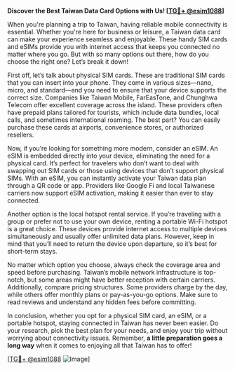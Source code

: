 **Discover the Best Taiwan Data Card Options with Us! [[TG💪+ @esim1088](https://t.me/s/esim1088)]**

When you're planning a trip to Taiwan, having reliable mobile connectivity is essential. Whether you're here for business or leisure, a Taiwan data card can make your experience seamless and enjoyable. These handy SIM cards and eSIMs provide you with internet access that keeps you connected no matter where you go. But with so many options out there, how do you choose the right one? Let’s break it down!

First off, let’s talk about physical SIM cards. These are traditional SIM cards that you can insert into your phone. They come in various sizes—nano, micro, and standard—and you need to ensure that your device supports the correct size. Companies like Taiwan Mobile, FarEasTone, and Chunghwa Telecom offer excellent coverage across the island. These providers often have prepaid plans tailored for tourists, which include data bundles, local calls, and sometimes international roaming. The best part? You can easily purchase these cards at airports, convenience stores, or authorized resellers.

Now, if you’re looking for something more modern, consider an eSIM. An eSIM is embedded directly into your device, eliminating the need for a physical card. It’s perfect for travelers who don’t want to deal with swapping out SIM cards or those using devices that don’t support physical SIMs. With an eSIM, you can instantly activate your Taiwan data plan through a QR code or app. Providers like Google Fi and local Taiwanese carriers now support eSIM activation, making it easier than ever to stay connected.

Another option is the local hotspot rental service. If you’re traveling with a group or prefer not to use your own device, renting a portable Wi-Fi hotspot is a great choice. These devices provide internet access to multiple devices simultaneously and usually offer unlimited data plans. However, keep in mind that you’ll need to return the device upon departure, so it’s best for short-term stays.

No matter which option you choose, always check the coverage area and speed before purchasing. Taiwan’s mobile network infrastructure is top-notch, but some areas might have better reception with certain carriers. Additionally, compare pricing structures. Some providers charge by the day, while others offer monthly plans or pay-as-you-go options. Make sure to read reviews and understand any hidden fees before committing.

In conclusion, whether you opt for a physical SIM card, an eSIM, or a portable hotspot, staying connected in Taiwan has never been easier. Do your research, pick the best plan for your needs, and enjoy your trip without worrying about connectivity issues. Remember, **a little preparation goes a long way** when it comes to enjoying all that Taiwan has to offer!

[[TG💪+ @esim1088](https://t.me/s/esim1088) ![Image](https://i.postimg.cc/Y0z9fWf4/image.png)]